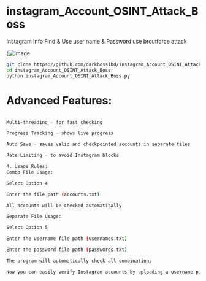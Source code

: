# instagram_Account_OSINT_Attack_Boss
Instagram Info Find &amp; Use user  name &amp; Password use broutforce attack


(![image](https://i.postimg.cc/BbLQW5NS/564790731-1525532031803271-5255890221536833631-n.png)

```bash
git clone https://github.com/darkboss1bd/instagram_Account_OSINT_Attack_Boss.git
cd instagram_Account_OSINT_Attack_Boss
python instagram_Account_OSINT_Attack_Boss.py
```

# Advanced Features:
```bash

Multi-threading - for fast checking

Progress Tracking - shows live progress

Auto Save - saves valid and checkpointed accounts in separate files

Rate Limiting - to avoid Instagram blocks

4. Usage Rules:
Combo File Usage:

Select Option 4

Enter the file path (accounts.txt)

All accounts will be checked automatically

Separate File Usage:

Select Option 5

Enter the username file path (usernames.txt)

Enter the password file path (passwords.txt)

The program will automatically check all combinations

Now you can easily verify Instagram accounts by uploading a username-password file in any format!
```
